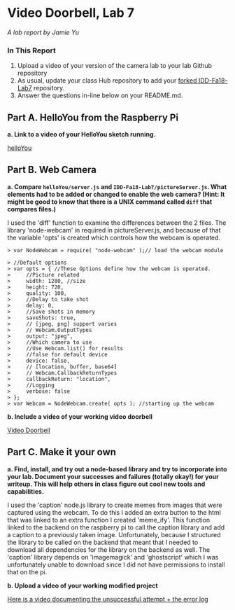# Video Doorbell, Lab 7

*A lab report by Jamie Yu*

### In This Report

1. Upload a video of your version of the camera lab to your lab Github repository
1. As usual, update your class Hub repository to add your [forked IDD-Fa18-Lab7](/FAR-Lab/IDD-Fa18-Lab7) repository.
1. Answer the questions in-line below on your README.md.

## Part A. HelloYou from the Raspberry Pi

**a. Link to a video of your HelloYou sketch running.**

[helloYou](https://www.youtube.com/watch?v=MUhS21ISW10)

## Part B. Web Camera

**a. Compare `helloYou/server.js` and `IDD-Fa18-Lab7/pictureServer.js`. What elements had to be added or changed to enable the web camera? (Hint: It might be good to know that there is a UNIX command called `diff` that compares files.)**

I used the 'diff' function to examine the differences between the 2 files. The library 'node-webcam' in required in pictureServer.js, and because of that the variable 'opts' is created which controls how the webcam is operated. 

```
> var NodeWebcam = require( "node-webcam" );// load the webcam module

> //Default options
> var opts = { //These Options define how the webcam is operated.
>     //Picture related
>     width: 1280, //size
>     height: 720,
>     quality: 100,
>     //Delay to take shot
>     delay: 0,
>     //Save shots in memory
>     saveShots: true,
>     // [jpeg, png] support varies
>     // Webcam.OutputTypes
>     output: "jpeg",
>     //Which camera to use
>     //Use Webcam.list() for results
>     //false for default device
>     device: false,
>     // [location, buffer, base64]
>     // Webcam.CallbackReturnTypes
>     callbackReturn: "location",
>     //Logging
>     verbose: false
> };
> var Webcam = NodeWebcam.create( opts ); //starting up the webcam
```

**b. Include a video of your working video doorbell**

[Video Doorbell](https://www.youtube.com/watch?v=SwiF7Wy9_ys)

## Part C. Make it your own

**a. Find, install, and try out a node-based library and try to incorporate into your lab. Document your successes and failures (totally okay!) for your writeup. This will help others in class figure out cool new tools and capabilities.**

I used the 'caption' node.js library to create memes from images that were captured using the webcam. To do this I added an extra button to the html that was linked to an extra function I created 'meme_ify'. This function linked to the backend on the raspberry pi to call the caption library and add a caption to a previously taken image. Unfortunately, because I structured the library to be called on the backend that meant that I needed to download all dependencies for the library on the backend as well. The 'caption' library depends on 'imagemagick' and 'ghostscript' which I was unfortunately unable to download since I did not have permissions to install that on the pi. 

**b. Upload a video of your working modified project**

[Here is a video documenting the unsuccessful attempt + the error log](https://www.youtube.com/watch?v=08Vb-C3e1XU)


